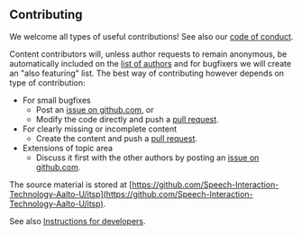 ## Contributing

We welcome all types of useful contributions! See also our [code of conduct](content:codeofconduct).

Content contributors will, unless author requests to remain anonymous, be automatically included on the [list of authors](content:authors) and for bugfixers we will create an "also featuring" list. 
The best way of contributing however depends on type of contribution:

- For small bugfixes
   - Post an [issue on github.com](https://github.com/Speech-Interaction-Technology-Aalto-U/itsp/issues), or    
   - Modify the code directly and push a [pull request](https://github.com/Speech-Interaction-Technology-Aalto-U/itsp/pulls).
- For clearly missing or incomplete content
   - Create the content and push a [pull request](https://github.com/Speech-Interaction-Technology-Aalto-U/itsp/pulls). 
- Extensions of topic area
   - Discuss it first with the other authors by posting an [issue on github.com](https://github.com/Speech-Interaction-Technology-Aalto-U/itsp/issues).

The source material is stored at [https://github.com/Speech-Interaction-Technology-Aalto-U/itsp](https://github.com/Speech-Interaction-Technology-Aalto-U/itsp). 

See also [Instructions for developers](content:developers).


